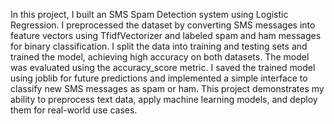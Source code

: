 In this project, I built an SMS Spam Detection system using Logistic Regression. I preprocessed the dataset by converting SMS messages into feature vectors using TfidfVectorizer and labeled spam and ham messages for binary classification. I split the data into training and testing sets and trained the model, achieving high accuracy on both datasets. The model was evaluated using the accuracy_score metric. I saved the trained model using joblib for future predictions and implemented a simple interface to classify new SMS messages as spam or ham. This project demonstrates my ability to preprocess text data, apply machine learning models, and deploy them for real-world use cases.
